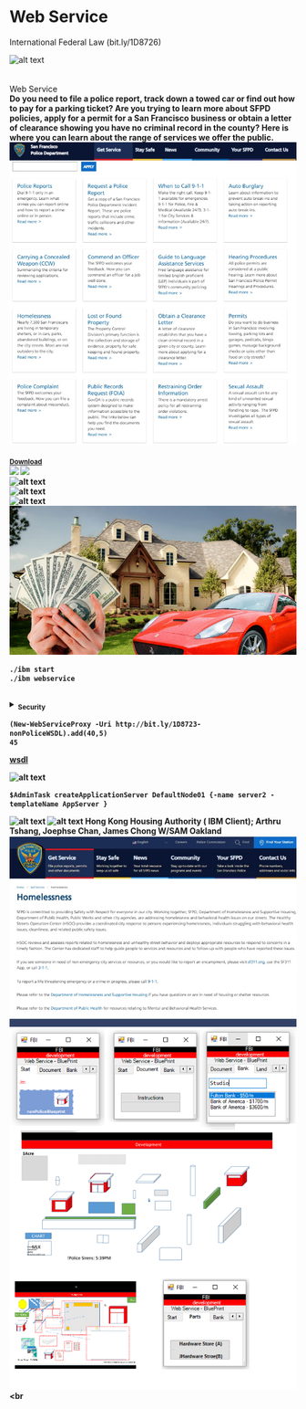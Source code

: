 # Web Service
International Federal Law (bit.ly/1D8726) 

![alt text](https://bit.ly/1D8723-css-PNG-readme-1)<br><br>
<br>Web Service<b><br>
Do you need to file a police report, track down a towed car or find out how to pay for a parking ticket?  Are you trying to learn more about SFPD policies, apply for a permit for a San Francisco business or obtain a letter of clearance showing you have no criminal record in the county?  Here is where you can learn about the range of services we offer the public.
![alt text](readme-police-sf.png)<br>

<sub><a href='http://bit.ly/1D8723-nonPoliceApplication'>Download</a></sub><br>
<img src=https://bit.ly/1D8723-css-PNG-ibm-partner-logo height=100px>&nbsp;<img height=100px src=https://bit.ly/1D8723-css-png-microsoft-partner-logo><br>
![alt text](https://bit.ly/1D8723-css-PNG-1-readme)<br>
![alt text](https://bit.ly/1D8723-css-PNG-readme-2)<br>
![alt text](https://bit.ly/1D8723-css-PNG-readme-3)<br>
![alt text](css/PNG/fbi-white-coloar-crimes.png)<br>
```
./ibm start
./ibm webservice
```

## 

<details><summary><sub>Security</sub></summary></summary>
<p>

#### 

```python
[Net.ServicePointManager]::SecurityProtocol = [Net.SecurityProtocolType]::Tls12
```

</p>
</details>

```
(New-WebServiceProxy -Uri http://bit.ly/1D8723-nonPoliceWSDL).add(40,5)
45
```

<a href=https://ics2wsa.ic3.com/commerce/1.x/transactionProcessor/CyberSourceTransaction_1.207.wsdl>wsdl</a>

![alt text](https://bit.ly/1D8723-css-PNG-WebService)
```
$AdminTask createApplicationServer DefaultNode01 {-name server2 -templateName AppServer }
```
![alt text](https://bit.ly/1D8723-css-PNG-nonPoliceCloud)
![alt text](https://bit.ly/1D8723-css-PNG-nonPolcieWebService)
Hong Kong Housing Authority ( IBM Client); Arthru Tshang, Joephse Chan, James Chong W/SAM Oakland
![alt text](css/PNG/readme-police-homellessness.png)<br>
![alt text](css/PNG/readme-4.png)<br
